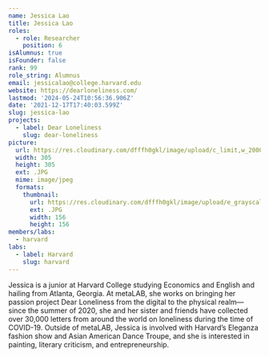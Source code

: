 ```yaml
---
name: Jessica Lao
title: Jessica Lao
roles:
  - role: Researcher
    position: 6
isAlumnus: true
isFounder: false
rank: 99
role_string: Alumnus
email: jessicalao@college.harvard.edu
website: https://dearloneliness.com/
lastmod: '2024-05-24T10:56:36.906Z'
date: '2021-12-17T17:40:03.599Z'
slug: jessica-lao
projects:
  - label: Dear Loneliness
    slug: dear-loneliness
picture:
  url: https://res.cloudinary.com/dfffh0gkl/image/upload/c_limit,w_2000,h_2000/e_grayscale/v1639756966/Profile_Pic_HMC_6e6108995a.jpg
  width: 305
  height: 305
  ext: .JPG
  mime: image/jpeg
  formats:
    thumbnail:
      url: https://res.cloudinary.com/dfffh0gkl/image/upload/e_grayscale/v1639756967/thumbnail_Profile_Pic_HMC_6e6108995a.jpg
      ext: .JPG
      width: 156
      height: 156
members/labs:
  - harvard
labs:
  - label: Harvard
    slug: harvard
---
```

Jessica is a junior at Harvard College studying Economics and English and hailing from Atlanta, Georgia. At metaLAB, she works on bringing her passion project Dear Loneliness from the digital to the physical realm—since the summer of 2020, she and her sister and friends have collected over 30,000 letters from around the world on loneliness during the time of COVID-19. Outside of metaLAB, Jessica is involved with Harvard’s Eleganza fashion show and Asian American Dance Troupe, and she is interested in painting, literary criticism, and entrepreneurship.